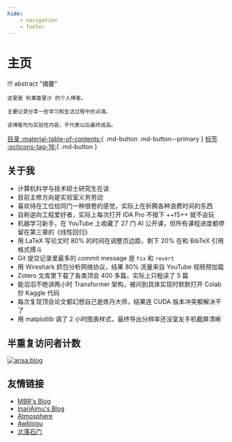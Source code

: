 ```yaml
---
hide:
    - navigation
    - footer
---
```


# 主页

!!! abstract "摘要"

    这里是 秋葉亜里沙 的个人博客。
    
    主要记录分享一些学习和生活过程中的点滴。

    该博客均为实验性内容，不代表以后最终成品。

[目录 :material-table-of-contents:](toc.md){ .md-button .md-button--primary }
[标签 :octicons-tag-16:](tags.md){ .md-button }

## 关于我

 - 计算机科学与技术硕士研究生在读
 - 目前主修方向是实验室义务劳动
 - 喜欢待在工位给同门一种很卷的感觉，实际上在折腾各种浪费时间的东西
 - 自称逆向工程爱好者，实际上每次打开 IDA Pro 不按下 ++f5++ 就不会玩
 - 机器学习新手，在 YouTube 上收藏了 27 门 AI 公开课，但所有课程进度都停留在第三章的《线性回归》
 - 用 LaTeX 写论文时 80% 的时间在调整页边距，剩下 20% 在和 BibTeX 引用格式搏斗
 - Git 提交记录里最多的 commit message 是 `fix` 和 `revert`
 - 用 Wireshark 抓包分析网络协议，结果 80% 流量来自 YouTube 视频预加载
 - Zotero 文库里下载了各类顶会 400 多篇，实际上只粗读了 5 篇
 - 能滔滔不绝讲两小时 Transformer 架构，被问到具体实现时默默打开 Colab 抄 Kaggle 代码
 - 每次复现顶会论文都幻想自己是炼丹大师，结果连 CUDA 版本冲突都解决不了
 - 用 matplotlib 调了 2 小时图表样式，最终导出分辨率还没室友手机截屏清晰

## 半重复访问者计数

[![arisa:blog](https://blog-counter.arisa.moe/arisa:blog?theme=gelbooru&add=0)](https://blog-counter.arisa.moe/)

## 友情链接

 - [MBR's Blog](https://www.mbrjun.cn/)
 - [InariAimu's Blog](https://blog.amu.moe/)
 - [Atmosphere](https://blog.awa.moe/)
 - [Awblogu](https://blog.awbugl.top)
 - [北落石门](https://blog.caqtz.moe/)
